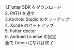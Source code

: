 1.Flutter SDK をダウンロード  
2. PATH を通す    
3.Android Studio のセットアップ  
4. Xcode のセットアップ  
5. flutter doctor  
6. Android License の設定  
全て Green になれば終了  

